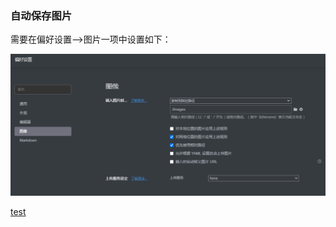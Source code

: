 ### 自动保存图片

需要在偏好设置-->图片一项中设置如下：

![image-20210202140840476](images/image-20210202140840476.png)

[test](Typora/test11.md)

